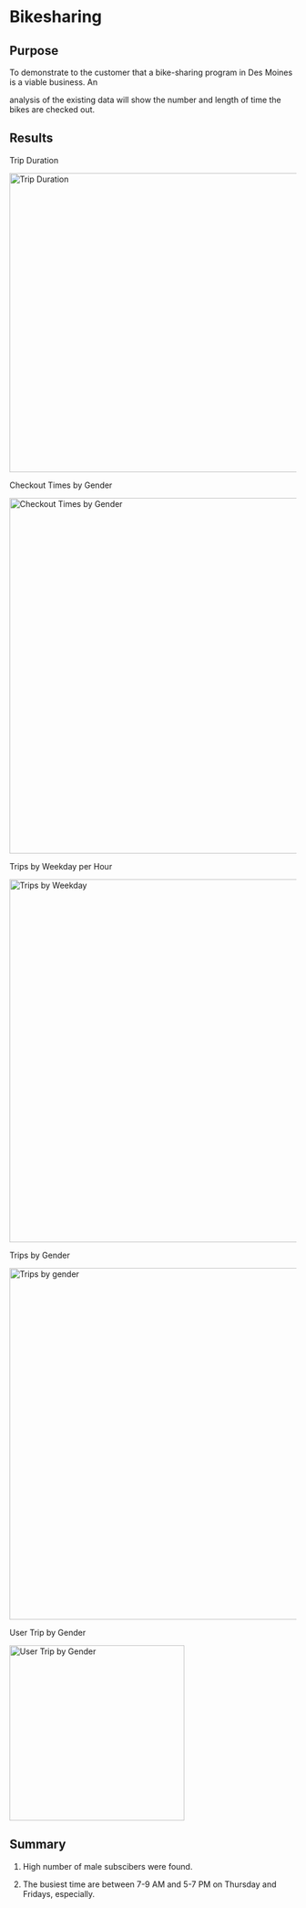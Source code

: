 # Bikesharing

## Purpose

To demonstrate to the customer that a bike-sharing program in Des Moines is a viable business.  An

analysis of the existing data will show the number and length of time the bikes are checked out.  

## Results

Trip Duration

<img width="524" alt="Trip Duration" src="https://user-images.githubusercontent.com/111452227/211161915-a4a18e06-e1f6-4386-8538-6b9491fa1eb2.png">

Checkout Times by Gender

<img width="623" alt="Checkout Times by Gender" src="https://user-images.githubusercontent.com/111452227/211161374-e745485d-3184-4a04-902f-5ca89b451e23.png">

Trips by Weekday per Hour

<img width="636" alt="Trips by Weekday" src="https://user-images.githubusercontent.com/111452227/211161215-5ccbe99c-2d1f-4b1e-93a7-8190094f8145.png">

Trips by Gender

<img width="616" alt="Trips by gender" src="https://user-images.githubusercontent.com/111452227/211161127-16849d38-b7ad-4df6-a58d-e5a4be67a114.png">

User Trip by Gender

<img width="307" alt="User Trip by Gender" src="https://user-images.githubusercontent.com/111452227/211161724-2d7d0129-c637-495d-87ba-d5b8fdc1c192.png">

## Summary

1. High number of male subscibers were found.  

2. The busiest time are between 7-9 AM and 5-7 PM on Thursday and Fridays, especially.  
